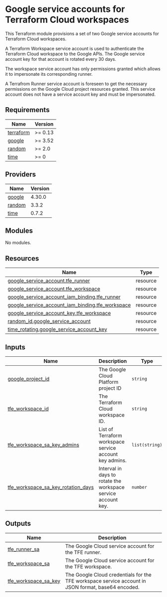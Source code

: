 # Google service accounts for Terraform Cloud workspaces

This Terraform module provisions a set of two Google service accounts for Terraform Cloud workspaces.

A Terraform Workspace service account is used to authenticate the Terraform Cloud workspace to the Google APIs.
The Google service account key for that account is rotated every 30 days.

The workspace service account has only permissions granted which allows it to impersonate its corresponding runner.

A Terrafrom Runner service account is foreseen to get the necessary permissions on the Google Cloud project resources
granted. This service account does not have a service account key and must be impersonated.

<!-- BEGINNING OF PRE-COMMIT-TERRAFORM DOCS HOOK -->
## Requirements

| Name | Version |
|------|---------|
| <a name="requirement_terraform"></a> [terraform](#requirement\_terraform) | >= 0.13 |
| <a name="requirement_google"></a> [google](#requirement\_google) | >= 3.52 |
| <a name="requirement_random"></a> [random](#requirement\_random) | >= 2.0 |
| <a name="requirement_time"></a> [time](#requirement\_time) | >= 0 |

## Providers

| Name | Version |
|------|---------|
| <a name="provider_google"></a> [google](#provider\_google) | 4.30.0 |
| <a name="provider_random"></a> [random](#provider\_random) | 3.3.2 |
| <a name="provider_time"></a> [time](#provider\_time) | 0.7.2 |

## Modules

No modules.

## Resources

| Name | Type |
|------|------|
| [google_service_account.tfe_runner](https://registry.terraform.io/providers/hashicorp/google/latest/docs/resources/service_account) | resource |
| [google_service_account.tfe_workspace](https://registry.terraform.io/providers/hashicorp/google/latest/docs/resources/service_account) | resource |
| [google_service_account_iam_binding.tfe_runner](https://registry.terraform.io/providers/hashicorp/google/latest/docs/resources/service_account_iam_binding) | resource |
| [google_service_account_iam_binding.tfe_workspace](https://registry.terraform.io/providers/hashicorp/google/latest/docs/resources/service_account_iam_binding) | resource |
| [google_service_account_key.tfe_workspace](https://registry.terraform.io/providers/hashicorp/google/latest/docs/resources/service_account_key) | resource |
| [random_id.google_service_account](https://registry.terraform.io/providers/hashicorp/random/latest/docs/resources/id) | resource |
| [time_rotating.google_service_account_key](https://registry.terraform.io/providers/hashicorp/time/latest/docs/resources/rotating) | resource |

## Inputs

| Name | Description | Type | Default | Required |
|------|-------------|------|---------|:--------:|
| <a name="input_google_project_id"></a> [google\_project\_id](#input\_google\_project\_id) | The Google Cloud Platform project ID | `string` | n/a | yes |
| <a name="input_tfe_workspace_id"></a> [tfe\_workspace\_id](#input\_tfe\_workspace\_id) | The Terraform Cloud workspace ID. | `string` | n/a | yes |
| <a name="input_tfe_workspace_sa_key_admins"></a> [tfe\_workspace\_sa\_key\_admins](#input\_tfe\_workspace\_sa\_key\_admins) | List of Terraform workspace service account key admins. | `list(string)` | n/a | yes |
| <a name="input_tfe_workspace_sa_key_rotation_days"></a> [tfe\_workspace\_sa\_key\_rotation\_days](#input\_tfe\_workspace\_sa\_key\_rotation\_days) | Interval in days to rotate the workspace service account key. | `number` | `30` | no |

## Outputs

| Name | Description |
|------|-------------|
| <a name="output_tfe_runner_sa"></a> [tfe\_runner\_sa](#output\_tfe\_runner\_sa) | The Google Cloud service account for the TFE runner. |
| <a name="output_tfe_workspace_sa"></a> [tfe\_workspace\_sa](#output\_tfe\_workspace\_sa) | The Google Cloud service account for the TFE workspace. |
| <a name="output_tfe_workspace_sa_key"></a> [tfe\_workspace\_sa\_key](#output\_tfe\_workspace\_sa\_key) | The Google Cloud credentials for the TFE workspace service account in JSON format, base64 encoded. |
<!-- END OF PRE-COMMIT-TERRAFORM DOCS HOOK -->
